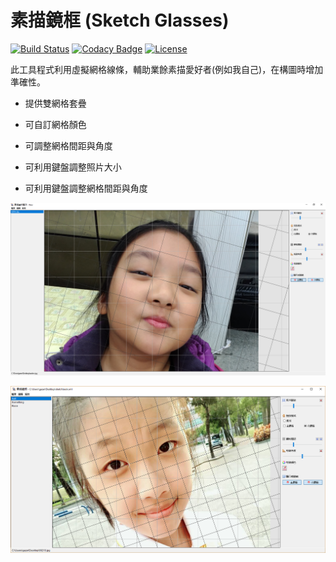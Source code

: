 # 素描鏡框 (Sketch Glasses)

[![Build Status](https://travis-ci.org/gazer2kanlin/uia.sketch4j.svg?branch=master)](https://travis-ci.org/gazer2kanlin/uia.sketch4j)
[![Codacy Badge](https://api.codacy.com/project/badge/Grade/21668a9285304eb9b4ceaa829ddd2cd9)](https://www.codacy.com/app/gazer2kanlin/uia-sketch4j?utm_source=github.com&amp;utm_medium=referral&amp;utm_content=gazer2kanlin/uia.sketch&amp;utm_campaign=Badge_Grade)
[![License](https://img.shields.io/github/license/gazer2kanlin/uia.message4j.svg)](LICENSE)

此工具程式利用虛擬網格線條，輔助業餘素描愛好者(例如我自己)，在構圖時增加準確性。

* 提供雙網格套疊

* 可自訂網格顏色

* 可調整網格間距與角度

* 可利用鍵盤調整照片大小

* 可利用鍵盤調整網格間距與角度

![Sample1](sample1.png)

![Sample2](sample2.png)
